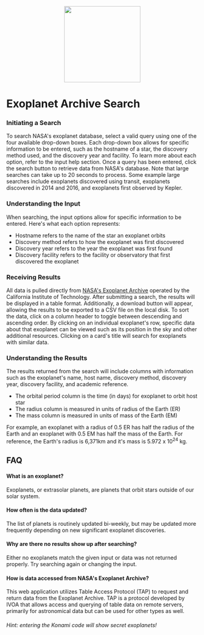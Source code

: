 <p align="center">
	<img src="https://github.com/jarvisar/senior-design/blob/master/src/favicon.ico" width="200px"/>
</p>

# Exoplanet Archive Search
      
 ### Initiating a Search
 
 To search NASA's exoplanet database, select a valid query using one of the four available drop-down boxes. 
      Each drop-down box allows for specific information to be entered, such as the hostname of a star, the discovery 
      method used, and the discovery year and facility. To learn more about each option, refer to the input help section. 
      Once a query has been entered, click the search button to retrieve data from NASA's database. Note that large searches
      can take up to 20 seconds to process. Some example large searches include exoplanets discovered using transit, exoplanets 
      discovered in 2014 and 2016, and exoplanets first observed by Kepler.
      
 ### Understanding the Input
 
 When searching, the input options allow for specific information to be entered. Here's what each option represents:
 
 * Hostname refers to the name of the star an exoplanet orbits
 * Discovery method refers to how the exoplanet was first discovered
 * Discovery year refers to the year the exoplanet was first found
 * Discovery facility refers to the facility or observatory that first discovered the exoplanet

### Receiving Results

All data is pulled directly from [NASA's Exoplanet Archive](https://exoplanetarchive.ipac.caltech.edu/cgi-bin/TblView/nph-tblView?app=ExoTbls&config=PSCompPars) operated by the California Institute of Technology. After submitting a search, the results will be displayed in a table format. Additionally, a download button will appear, allowing the results to be exported to a CSV file on the local disk. 
        To sort the data, click on a column header to toggle between descending and ascending order. 
        By clicking on an individual exoplanet's row, specific data about that exoplanet can be viewed such as its position 
        in the sky and other additional resources. Clicking on a card's title will search for exoplanets with similar data.
        
### Understanding the Results

The results returned from the search will include columns with information such as the exoplanet's name, host name, discovery method, discovery year, discovery facility, and academic reference.

* The orbital period column is the time (in days) for exoplanet to orbit host star
* The radius column is measured in units of radius of the Earth (ER)
* The mass column is measured in units of mass of the Earth (EM)

For example, an exoplanet with a radius of 0.5 ER has half the radius of the Earth and an exoplanet with 0.5 EM has half the mass of the Earth. For reference, the Earth's radius is 6,371km and 
      it's mass is 5.972 x 10<sup>24</sup> kg.

## FAQ

#### What is an exoplanet?

Exoplanets, or extrasolar planets, are planets that orbit stars outside of our solar system.

#### How often is the data updated?

The list of planets is routinely updated bi-weekly, but may be updated more frequently depending on new significant exoplanet discoveries.

#### Why are there no results show up after searching?

Either no exoplanets match the given input or data was not returned properly. Try searching again or changing the input.

#### How is data accessed from NASA's Exoplanet Archive?

This web application utilizes Table Access Protocol (TAP) to request and return data from the Exoplanet Archive. TAP is a protocol developed by IVOA that allows access and querying of table data on remote servers, primarily for astronomical data but can be used for other types as well.

###### Hint: entering the Konami code will show secret exoplanets!
